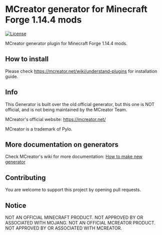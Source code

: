 # MCreator generator for Minecraft Forge 1.14.4 mods
[![License](https://img.shields.io/badge/License-GPLv3-blue.svg)](https://github.com/MCreator/Generator-Forge-1.14.4/blob/master/LICENSE)

MCreator generator plugin for Minecraft Forge 1.14.4 mods.

## How to install

Please check https://mcreator.net/wiki/understand-plugins for installation guide.

## Info

This Generator is built over the old official generator, but this one is NOT official, and is not being maintained by the MCreator Team.

MCreator's official website: https://mcreator.net/

MCreator is a trademark of Pylo. 

## More documentation on generators

Check MCreator's wiki for more documentation: [How to make new generator](https://mcreator.net/wiki/create-new-mcreator-generators)

## Contributing

You are welcome to support this project by opening pull requests.

## Notice

NOT AN OFFICIAL MINECRAFT PRODUCT. NOT APPROVED BY OR ASSOCIATED WITH MOJANG.
NOT AN OFFICIAL MCREATOR PRODUCT. NOT APPROVED BY OR ASSOCIATED WITH MCREATOR.
